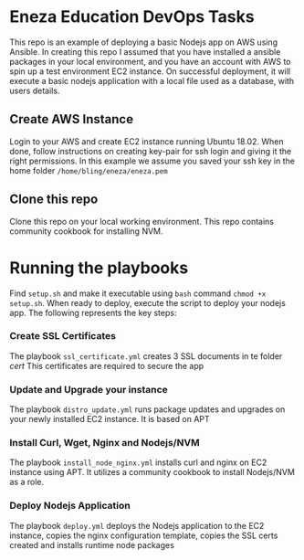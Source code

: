 # Eneza Education DevOps Tasks
This repo is an example of deploying a basic Nodejs app on AWS using Ansible. In creating this repo I assumed that you have installed a ansible packages in your local environment, and you have an account with AWS to spin up a test environment EC2 instance. On successful deployment, it will execute a basic nodejs application with a local file used as a database, with users details.

## Create AWS Instance
Login to your AWS and create EC2 instance running Ubuntu 18.02. When done, follow instructions on creating key-pair for ssh login and giving it the right permissions. In this example we assume you saved your ssh key in the home folder `/home/bling/eneza/eneza.pem`

## Clone this repo
Clone this repo on your local working environment. This repo contains community cookbook for installing NVM. 

# Running the playbooks
Find `setup.sh` and make it executable using `bash` command `chmod +x setup.sh`. When ready to deploy, execute the script to deploy your nodejs app. The following represents the key steps:

### Create SSL Certificates
The playbook `ssl_certificate.yml` creates 3 SSL documents in te folder *cert* This certificates are required to secure the app

### Update and Upgrade your instance
The playbook `distro_update.yml` runs package updates and upgrades on your newly installed EC2 instance. It is based on APT

### Install Curl, Wget, Nginx and Nodejs/NVM
The playbook `install_node_nginx.yml` installs curl and nginx on EC2 instance using APT. It utilizes a community cookbook to install Nodejs/NVM as a role.

### Deploy Nodejs Application
The playbook `deploy.yml` deploys the Nodejs application to the EC2 instance, copies the nginx configuration template, copies the SSL certs created and installs runtime node packages